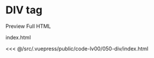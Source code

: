 # DIV tag

<StaticLink :href="$withBase('/code-lv00/050-div/index.html')">Preview Full HTML</StaticLink>

index.html

<<< @/src/.vuepress/public/code-lv00/050-div/index.html